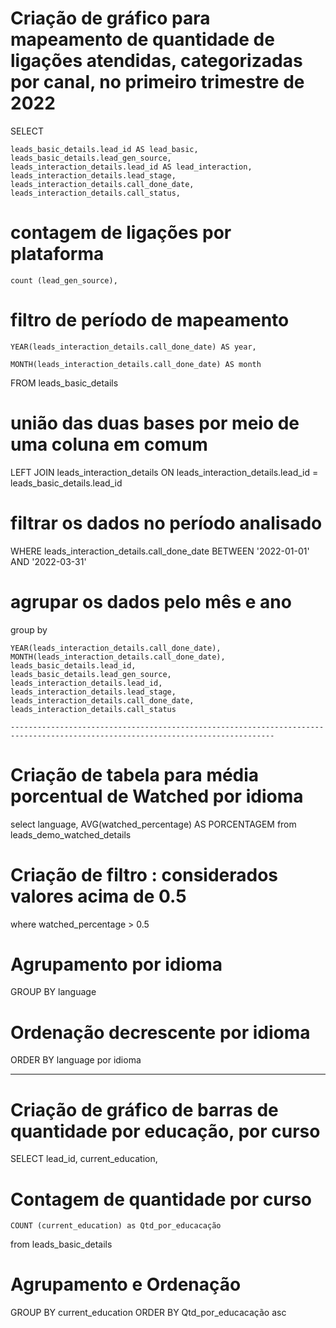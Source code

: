 # Criação de gráfico para mapeamento de quantidade de ligações atendidas, categorizadas por canal, no primeiro trimestre de 2022
SELECT

    leads_basic_details.lead_id AS lead_basic,
    leads_basic_details.lead_gen_source,
    leads_interaction_details.lead_id AS lead_interaction,
    leads_interaction_details.lead_stage,
    leads_interaction_details.call_done_date,
    leads_interaction_details.call_status,
    
# contagem de ligações por plataforma

    count (lead_gen_source),
    
# filtro de período de mapeamento

    YEAR(leads_interaction_details.call_done_date) AS year,
    
    MONTH(leads_interaction_details.call_done_date) AS month
FROM leads_basic_details

# união das duas bases por meio de uma coluna em comum 

LEFT JOIN leads_interaction_details ON leads_interaction_details.lead_id = leads_basic_details.lead_id

# filtrar os dados no período analisado

WHERE leads_interaction_details.call_done_date BETWEEN '2022-01-01' AND '2022-03-31'

# agrupar os dados pelo mês e ano

group by 

    YEAR(leads_interaction_details.call_done_date),
    MONTH(leads_interaction_details.call_done_date),
    leads_basic_details.lead_id,
    leads_basic_details.lead_gen_source,
    leads_interaction_details.lead_id,
    leads_interaction_details.lead_stage,
    leads_interaction_details.call_done_date,
    leads_interaction_details.call_status

    ---------------------------------------------------------------------------------------------------------------------------------
# Criação de tabela para média porcentual de Watched por idioma

select
    language, AVG(watched_percentage) AS PORCENTAGEM
from leads_demo_watched_details

# Criação de filtro : considerados valores acima de 0.5
where watched_percentage > 0.5

# Agrupamento por idioma
GROUP BY language

# Ordenação decrescente por idioma 
ORDER BY language por idioma

---------------------------------------------------------------------------------------------------------------------------------------------------------
# Criação de gráfico de barras de quantidade por educação, por curso
SELECT
    lead_id, current_education,
# Contagem de quantidade por curso
    COUNT (current_education) as Qtd_por_educacação
from leads_basic_details
# Agrupamento e Ordenação
GROUP BY current_education
ORDER BY Qtd_por_educacação asc
